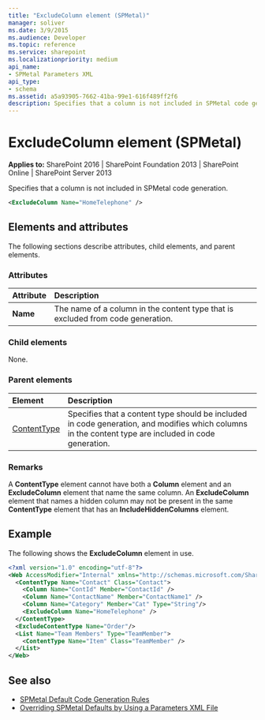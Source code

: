 ```yaml
---
title: "ExcludeColumn element (SPMetal)"
manager: soliver
ms.date: 3/9/2015
ms.audience: Developer
ms.topic: reference
ms.service: sharepoint
ms.localizationpriority: medium
api_name:
- SPMetal Parameters XML
api_type:
- schema
ms.assetid: a5a93905-7662-41ba-99e1-616f489ff2f6
description: Specifies that a column is not included in SPMetal code generation.
---
```


# ExcludeColumn element (SPMetal)

**Applies to:** SharePoint 2016 | SharePoint Foundation 2013 | SharePoint Online | SharePoint Server 2013
  
Specifies that a column is not included in SPMetal code generation.
  
```XML
<ExcludeColumn Name="HomeTelephone" />
```

## Elements and attributes

The following sections describe attributes, child elements, and parent elements.

### Attributes

|**Attribute**|**Description**|
|:-----|:-----|
|**Name**  <br/> |The name of a column in the content type that is excluded from code generation.  <br/> |
   
### Child elements

None.
  
### Parent elements

|**Element**|**Description**|
|:-----|:-----|
|[ContentType](contenttype-spmetal.md) <br/> |Specifies that a content type should be included in code generation, and modifies which columns in the content type are included in code generation.  <br/> |
   
### Remarks

A **ContentType** element cannot have both a **Column** element and an **ExcludeColumn** element that name the same column. An **ExcludeColumn** element that names a hidden column may not be present in the same **ContentType** element that has an **IncludeHiddenColumns** element.
  
## Example

The following shows the **ExcludeColumn** element in use. 
  
```XML
<?xml version="1.0" encoding="utf-8"?>
<Web AccessModifier="Internal" xmlns="http://schemas.microsoft.com/SharePoint/2009/spmetal">
  <ContentType Name="Contact" Class="Contact">
    <Column Name="ContId" Member="ContactId" />
    <Column Name="ContactName" Member="ContactName1" />
    <Column Name="Category" Member="Cat" Type="String"/>
    <ExcludeColumn Name="HomeTelephone" />
  </ContentType>
  <ExcludeContentType Name="Order"/>
  <List Name="Team Members" Type="TeamMember">
    <ContentType Name="Item" Class="TeamMember" />
  </List>
</Web>

```

## See also

- [SPMetal Default Code Generation Rules](https://msdn.microsoft.com/library/873ac65e-425e-40f3-9ef6-753d3cda1436%28Office.15%29.aspx)
- [Overriding SPMetal Defaults by Using a Parameters XML File](https://msdn.microsoft.com/library/209359b2-bd46-47b6-837d-3c0c2005cb19%28Office.15%29.aspx)

